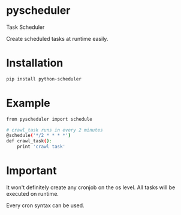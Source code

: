 # pyscheduler
Task Scheduler

Create scheduled tasks at runtime easily.

# Installation

```bash
pip install python-scheduler
```

# Example

```bash
from pyscheduler import schedule

# crawl_task runs in every 2 minutes
@schedule('*/2 * * * *')
def crawl_task():
    print 'crawl task'

```

# Important

It won't definitely create any cronjob on the os level. All tasks will be executed on runtime.

Every cron syntax can be used.